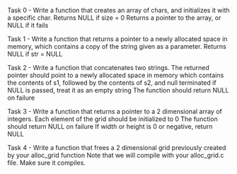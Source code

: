 Task 0 - Write a function that creates an array of chars, and initializes it with a specific char.
	Returns NULL if size = 0
	Returns a pointer to the array, or NULL if it fails

Task 1 - Write a function that returns a pointer to a newly allocated space in memory, which contains a copy of the string given as a parameter.
	Returns NULL if str = NULL

Task 2 - Write a function that concatenates two strings.
	The returned pointer should point to a newly allocated space in memory which contains the contents of s1, followed by the contents of s2, and null terminated
	if NULL is passed, treat it as an empty string
	The function should return NULL on failure

Task 3 - Write a function that returns a pointer to a 2 dimensional array of integers.
	Each element of the grid should be initialized to 0
	The function should return NULL on failure
	If width or height is 0 or negative, return NULL

Task 4 - Write a function that frees a 2 dimensional grid previously created by your alloc_grid function
	Note that we will compile with your alloc_grid.c file. Make sure it compiles.
